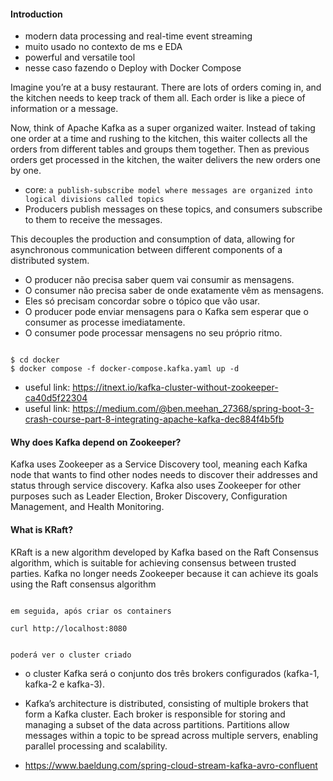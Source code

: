 #### Introduction

- modern data processing and real-time event streaming
- muito usado no contexto de ms e EDA
- powerful and versatile tool
- nesse caso fazendo o Deploy with Docker Compose

Imagine you’re at a busy restaurant. There are lots of orders coming in, and the kitchen needs to keep track of them all. Each order is like a piece of information or a message.

Now, think of Apache Kafka as a super organized waiter. Instead of taking one order at a time and rushing to the kitchen, this waiter collects all the orders from different tables and groups them together. Then as previous orders get processed in the kitchen, the waiter delivers the new orders one by one.

- core: `a publish-subscribe model where messages are organized into logical divisions called topics`
- Producers publish messages on these topics, and consumers subscribe to them to receive the messages.

This decouples the production and consumption of data, allowing for asynchronous communication between different components of a distributed system.
- O producer não precisa saber quem vai consumir as mensagens.
- O consumer não precisa saber de onde exatamente vêm as mensagens.
- Eles só precisam concordar sobre o tópico que vão usar.
- O producer pode enviar mensagens para o Kafka sem esperar que o consumer as processe imediatamente.
- O consumer pode processar mensagens no seu próprio ritmo.

```

$ cd docker
$ docker compose -f docker-compose.kafka.yaml up -d

```


- useful link: https://itnext.io/kafka-cluster-without-zookeeper-ca40d5f22304
- useful link: https://medium.com/@ben.meehan_27368/spring-boot-3-crash-course-part-8-integrating-apache-kafka-dec884f4b5fb

#### Why does Kafka depend on Zookeeper?

Kafka uses Zookeeper as a Service Discovery tool, meaning each Kafka node that wants to find other nodes needs to discover their addresses and status through service discovery. Kafka also uses Zookeeper for other purposes such as Leader Election, Broker Discovery, Configuration Management, and Health Monitoring.

#### What is KRaft?

KRaft is a new algorithm developed by Kafka based on the Raft Consensus algorithm, which is suitable for achieving consensus between trusted parties. Kafka no longer needs Zookeeper because it can achieve its goals using the Raft consensus algorithm


```

em seguida, após criar os containers

curl http://localhost:8080


poderá ver o cluster criado

```

- o cluster Kafka será o conjunto dos três brokers configurados (kafka-1, kafka-2 e kafka-3).
- Kafka’s architecture is distributed, consisting of multiple brokers that form a Kafka cluster. Each broker is responsible for storing and managing a subset of the data across partitions. Partitions allow messages within a topic to be spread across multiple servers, enabling parallel processing and scalability.


- https://www.baeldung.com/spring-cloud-stream-kafka-avro-confluent
